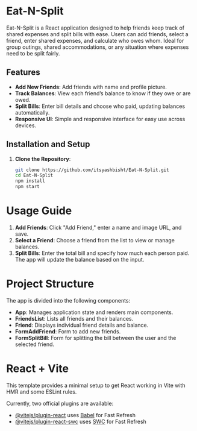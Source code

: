 # Eat-N-Split

Eat-N-Split is a React application designed to help friends keep track of shared expenses and split bills with ease. Users can add friends, select a friend, enter shared expenses, and calculate who owes whom. Ideal for group outings, shared accommodations, or any situation where expenses need to be split fairly.

## Features
- **Add New Friends**: Add friends with name and profile picture.
- **Track Balances**: View each friend’s balance to know if they owe or are owed.
- **Split Bills**: Enter bill details and choose who paid, updating balances automatically.
- **Responsive UI**: Simple and responsive interface for easy use across devices.

## Installation and Setup
1. **Clone the Repository**:
   ```bash
   git clone https://github.com/itsyashbisht/Eat-N-Split.git
   cd Eat-N-Split
   npm install
   npm start

# Usage Guide

1. **Add Friends**: Click "Add Friend," enter a name and image URL, and save.
2. **Select a Friend**: Choose a friend from the list to view or manage balances.
3. **Split Bills**: Enter the total bill and specify how much each person paid. The app will update the balance based on the input.

# Project Structure

The app is divided into the following components:

- **App**: Manages application state and renders main components.
- **FriendsList**: Lists all friends and their balances.
- **Friend**: Displays individual friend details and balance.
- **FormAddFriend**: Form to add new friends.
- **FormSplitBill**: Form for splitting the bill between the user and the selected friend.


# React + Vite

This template provides a minimal setup to get React working in Vite with HMR and some ESLint rules.

Currently, two official plugins are available:

- [@vitejs/plugin-react](https://github.com/vitejs/vite-plugin-react/blob/main/packages/plugin-react/README.md) uses [Babel](https://babeljs.io/) for Fast Refresh
- [@vitejs/plugin-react-swc](https://github.com/vitejs/vite-plugin-react-swc) uses [SWC](https://swc.rs/) for Fast Refresh
